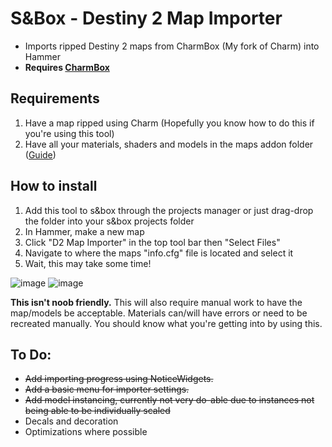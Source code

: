 # S&Box - Destiny 2 Map Importer
- Imports ripped Destiny 2 maps from CharmBox (My fork of Charm) into Hammer
- **Requires [CharmBox](https://github.com/DeltaDesigns/CharmBox)**
 
## Requirements
1. Have a map ripped using Charm (Hopefully you know how to do this if you're using this tool)
2. Have all your materials, shaders and models in the maps addon folder ([Guide](https://github.com/DeltaDesigns/Charm/wiki/Source-2-Importing))
 
## How to install

1. Add this tool to s&box through the projects manager or just drag-drop the folder into your s&box projects folder
2. In Hammer, make a new map
3. Click "D2 Map Importer" in the top tool bar then "Select Files"
4. Navigate to where the maps "info.cfg" file is located and select it
5. Wait, this may take some time!
 
 ![image](https://user-images.githubusercontent.com/50308149/200097482-e0b2caae-d737-490e-b1c6-60c6e863347b.png)
 ![image](https://user-images.githubusercontent.com/50308149/200098022-8cc995e7-cee4-4c0e-947c-45ba174f7464.png)

**This isn't noob friendly.**
This will also require manual work to have the map/models be acceptable. Materials can/will have errors or need to be recreated manually. You should know what you're getting into by using this.

## To Do:
- ~~Add importing progress using NoticeWidgets.~~
- ~~Add a basic menu for importer settings.~~
- ~~Add model instancing, currently not very do-able due to instances not being able to be individually scaled~~
- Decals and decoration
- Optimizations where possible

